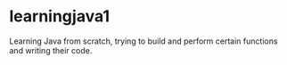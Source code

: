# learningjava1
Learning Java from scratch, trying to build and perform certain functions and writing their code.
